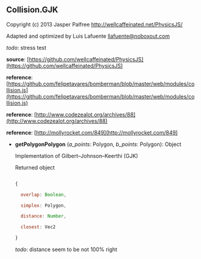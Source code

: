 <a name="Collision.GJK"></a>
## Collision.GJK
  Copyright (c) 2013 Jasper Palfree http://wellcaffeinated.net/PhysicsJS/

  Adapted and optimized by Luis Lafuente <llafuente@noboxout.com>

  *todo*: stress test

  **source**: [https://github.com/wellcaffeinated/PhysicsJS](https://github.com/wellcaffeinated/PhysicsJS)

  **reference**: [https://github.com/felipetavares/bomberman/blob/master/web/modules/collision.js](https://github.com/felipetavares/bomberman/blob/master/web/modules/collision.js)

  **reference**: [http://www.codezealot.org/archives/88](http://www.codezealot.org/archives/88)

  **reference**: [http://mollyrocket.com/849](http://mollyrocket.com/849)

<a name="Collision.GJK-getPolygonPolygon"></a>
* **getPolygonPolygon** (*a_points*: Polygon, *b_points*: Polygon): Object

  Implementation of Gilbert–Johnson–Keerthi (GJK)

  Returned object

  ```javascript

  {

    overlap: Boolean,

    simplex: Polygon,

    distance: Number,

    closest: Vec2

  }

  ```

  *todo*: distance seem to be not 100% right
